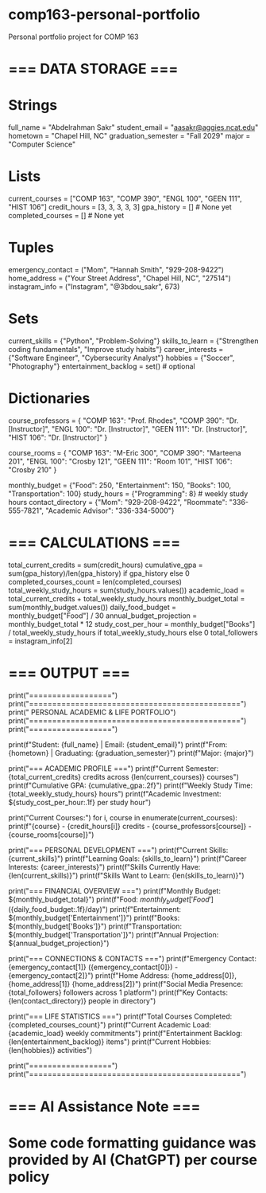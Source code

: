 # comp163-personal-portfolio
Personal portfolio project for COMP 163
# === DATA STORAGE ===

# Strings
full_name = "Abdelrahman Sakr"
student_email = "aasakr@aggies.ncat.edu"
hometown = "Chapel Hill, NC"
graduation_semester = "Fall 2029"
major = "Computer Science"

# Lists
current_courses = ["COMP 163", "COMP 390", "ENGL 100", "GEEN 111", "HIST 106"]
credit_hours = [3, 3, 3, 3, 3]
gpa_history = []  # None yet
completed_courses = []  # None yet

# Tuples
emergency_contact = ("Mom", "Hannah Smith", "929-208-9422")
home_address = ("Your Street Address", "Chapel Hill, NC", "27514")
instagram_info = ("Instagram", "@3bdou_sakr", 673)

# Sets
current_skills = {"Python", "Problem-Solving"}
skills_to_learn = {"Strengthen coding fundamentals", "Improve study habits"}
career_interests = {"Software Engineer", "Cybersecurity Analyst"}
hobbies = {"Soccer", "Photography"}
entertainment_backlog = set()  # optional

# Dictionaries
course_professors = {
    "COMP 163": "Prof. Rhodes",
    "COMP 390": "Dr. [Instructor]",
    "ENGL 100": "Dr. [Instructor]",
    "GEEN 111": "Dr. [Instructor]",
    "HIST 106": "Dr. [Instructor]"
}

course_rooms = {
    "COMP 163": "M-Eric 300",
    "COMP 390": "Marteena 201",
    "ENGL 100": "Crosby 121",
    "GEEN 111": "Room 101",
    "HIST 106": "Crosby 210"
}

monthly_budget = {"Food": 250, "Entertainment": 150, "Books": 100, "Transportation": 100}
study_hours = {"Programming": 8}  # weekly study hours
contact_directory = {"Mom": "929-208-9422", "Roommate": "336-555-7821", "Academic Advisor": "336-334-5000"}

# === CALCULATIONS ===
total_current_credits = sum(credit_hours)
cumulative_gpa = sum(gpa_history)/len(gpa_history) if gpa_history else 0
completed_courses_count = len(completed_courses)
total_weekly_study_hours = sum(study_hours.values())
academic_load = total_current_credits + total_weekly_study_hours
monthly_budget_total = sum(monthly_budget.values())
daily_food_budget = monthly_budget["Food"] / 30
annual_budget_projection = monthly_budget_total * 12
study_cost_per_hour = monthly_budget["Books"] / total_weekly_study_hours if total_weekly_study_hours else 0
total_followers = instagram_info[2]

# === OUTPUT ===
print("==================")
print("==============================================")
print("         PERSONAL ACADEMIC & LIFE PORTFOLIO")
print("==============================================")
print("==================")

print(f"Student: {full_name} | Email: {student_email}")
print(f"From: {hometown} | Graduating: {graduation_semester}")
print(f"Major: {major}")

print("=== ACADEMIC PROFILE ===")
print(f"Current Semester: {total_current_credits} credits across {len(current_courses)} courses")
print(f"Cumulative GPA: {cumulative_gpa:.2f}")
print(f"Weekly Study Time: {total_weekly_study_hours} hours")
print(f"Academic Investment: ${study_cost_per_hour:.1f} per study hour")

print("Current Courses:")
for i, course in enumerate(current_courses):
    print(f"{course} - {credit_hours[i]} credits - {course_professors[course]} - {course_rooms[course]}")

print("=== PERSONAL DEVELOPMENT ===")
print(f"Current Skills: {current_skills}")
print(f"Learning Goals: {skills_to_learn}")
print(f"Career Interests: {career_interests}")
print(f"Skills Currently Have: {len(current_skills)}")
print(f"Skills Want to Learn: {len(skills_to_learn)}")

print("=== FINANCIAL OVERVIEW ===")
print(f"Monthly Budget: ${monthly_budget_total}")
print(f"Food: ${monthly_budget['Food']} (${daily_food_budget:.1f}/day)")
print(f"Entertainment: ${monthly_budget['Entertainment']}")
print(f"Books: ${monthly_budget['Books']}")
print(f"Transportation: ${monthly_budget['Transportation']}")
print(f"Annual Projection: ${annual_budget_projection}")

print("=== CONNECTIONS & CONTACTS ===")
print(f"Emergency Contact: {emergency_contact[1]} ({emergency_contact[0]}) - {emergency_contact[2]}")
print(f"Home Address: {home_address[0]}, {home_address[1]} {home_address[2]}")
print(f"Social Media Presence: {total_followers} followers across 1 platform")
print(f"Key Contacts: {len(contact_directory)} people in directory")

print("=== LIFE STATISTICS ===")
print(f"Total Courses Completed: {completed_courses_count}")
print(f"Current Academic Load: {academic_load} weekly commitments")
print(f"Entertainment Backlog: {len(entertainment_backlog)} items")
print(f"Current Hobbies: {len(hobbies)} activities")

print("==================")
print("==============================================")

# === AI Assistance Note ===
# Some code formatting guidance was provided by AI (ChatGPT) per course policy




